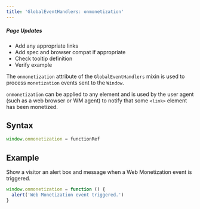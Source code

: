 ```yaml
---
title: 'GlobalEventHandlers: onmonetization'
---
```


<div class="draft"><h5>Page Updates</h5><ul><li>Add any appropriate links</li><li>Add spec and browser compat if appropriate</li><li>Check tooltip definition</li><li>Verify example</li></ul></div>

The `onmonetization` attribute of the <span data-text="Describes event handlers common to several interfaces like HTMLElement, Document, or Window" class="tooltip">`GlobalEventHandlers` mixin</span> is used to process `monetization` events sent to the `Window`.

`onmonetization` can be applied to any element and is used by the user agent (such as a web browser or WM agent) to notify that some `<link>` element has been monetized.

## Syntax

```js
window.onmonetization = functionRef
```

## Example

Show a visitor an alert box and message when a Web Monetization event is triggered.

```js
window.onmonetization = function () {
  alert('Web Monetization event triggered.')
}
```
